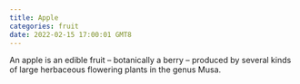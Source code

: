 ```yaml
---
title: Apple
categories: fruit
date: 2022-02-15 17:00:01 GMT8
---
```

An apple is an edible fruit – botanically a berry – produced by several kinds
of large herbaceous flowering plants in the genus Musa.
